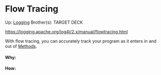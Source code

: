 # Flow Tracing

Up: [Logging](logging)
Brother(s):
TARGET DECK

https://logging.apache.org/log4j/2.x/manual/flowtracing.html

With flow tracing, you can accurately track your program as it enters in and out of [Methods](methods).


































#### Why:
#### How:









